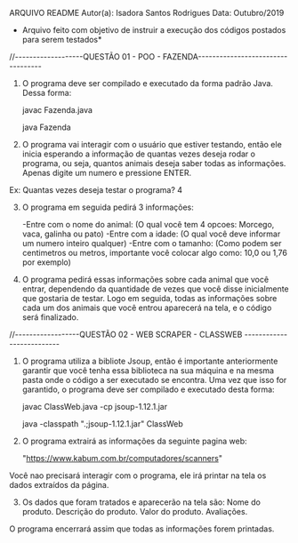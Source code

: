 ARQUIVO README
Autor(a): Isadora Santos Rodrigues
Data: Outubro/2019

* Arquivo feito com objetivo de instruir a execução dos códigos postados para serem testados*

//-------------------QUESTÃO 01 - POO - FAZENDA----------------------------------

1) O programa deve ser compilado e executado da forma padrão Java.
Dessa forma:
	 
	 javac Fazenda.java
	 
	 java Fazenda

2) O programa vai interagir com o usuário que estiver testando, então ele inicia esperando a informação de quantas vezes deseja rodar o programa, ou seja, quantos animais deseja saber todas as informações. Apenas digite um numero e pressione ENTER. 

Ex: 
	Quantas vezes deseja testar o programa? 4

3) O programa em seguida pedirá 3 informações:

	-Entre com o nome do animal: (O qual você tem 4 opcoes: Morcego, vaca, galinha ou pato)
	-Entre com a idade:  (O qual você deve informar um numero inteiro qualquer)
	-Entre com o tamanho: (Como podem ser centimetros ou metros, importante você colocar algo como: 10,0 ou 1,76 por exemplo)	

4) O programa pedirá essas informações sobre cada animal que você entrar, dependendo da quantidade de vezes que você disse inicialmente que gostaria de testar. Logo em seguida, todas as informações sobre cada um dos animais que você entrou aparecerá na tela, e o código será finalizado.

//------------------QUESTÃO 02 - WEB SCRAPER - CLASSWEB --------------------------

1) O programa utiliza a bibliote Jsoup, então é importante anteriormente garantir que você tenha essa biblioteca na sua máquina e na mesma pasta onde o código a ser executado se encontra. Uma vez que isso for garantido, o programa deve ser compilado e executado desta forma:
	
	javac ClassWeb.java -cp jsoup-1.12.1.jar
	
	java -classpath ".;jsoup-1.12.1.jar" ClassWeb

2) O programa extrairá as informações da seguinte pagina web: 

	"https://www.kabum.com.br/computadores/scanners"	

Você nao precisará interagir com o programa, ele irá printar na tela os dados extraídos da página.

3) Os dados que foram tratados e aparecerão na tela são:
	Nome do produto.
	Descrição do produto.
	Valor do produto.
	Avaliações.

O programa encerrará assim que todas as informações forem printadas. 


